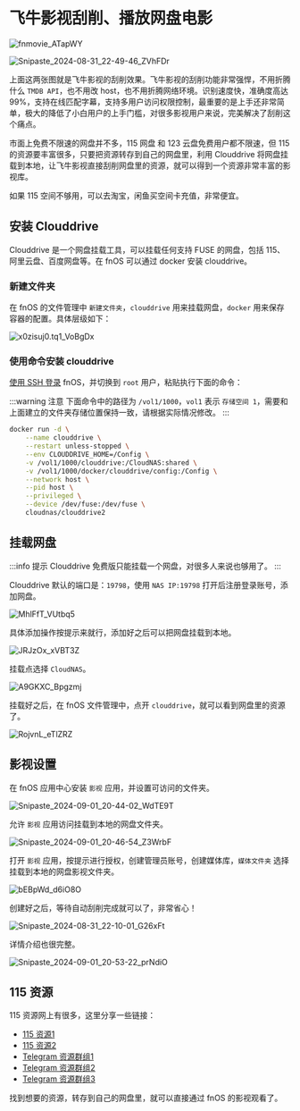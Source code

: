 # 飞牛影视刮削、播放网盘电影

![fnmovie_ATapWY](https://img-1255332810.cos.ap-chengdu.myqcloud.com/fnmovie_ATapWY.jpg)

![Snipaste_2024-08-31_22-49-46_ZVhFDr](https://img-1255332810.cos.ap-chengdu.myqcloud.com/Snipaste_2024-08-31_22-49-46_ZVhFDr.jpg)

上面这两张图就是飞牛影视的刮削效果。飞牛影视的刮削功能非常强悍，不用折腾什么 `TMDB API`，也不用改 host，也不用折腾网络环境。识别速度快，准确度高达 99%，支持在线匹配字幕，支持多用户访问权限控制，最重要的是上手还非常简单，极大的降低了小白用户的上手门槛，对很多影视用户来说，完美解决了刮削这个痛点。

市面上免费不限速的网盘并不多，115 网盘 和 123 云盘免费用户都不限速，但 115 的资源要丰富很多，只要把资源转存到自己的网盘里，利用 Clouddrive 将网盘挂载到本地，让飞牛影视直接刮削网盘里的资源，就可以得到一个资源非常丰富的影视库。

如果 115 空间不够用，可以去淘宝，闲鱼买空间卡充值，非常便宜。

## 安装 Clouddrive

Clouddrive 是一个网盘挂载工具，可以挂载任何支持 FUSE 的网盘，包括 115、阿里云盘、百度网盘等。在 fnOS 可以通过 docker 安装 clouddrive。

### 新建文件夹

在 fnOS 的文件管理中 `新建文件夹`，`clouddrive` 用来挂载网盘，`docker` 用来保存容器的配置。具体层级如下：

![x0zisuj0.tq1_VoBgDx](https://img-1255332810.cos.ap-chengdu.myqcloud.com/x0zisuj0.tq1_VoBgDx.png)

### 使用命令安装 clouddrive

[使用 SSH 登录](/fnos/ssh.md) fnOS，并切换到 `root` 用户，粘贴执行下面的命令：

:::warning 注意
下面命令中的路径为 `/vol1/1000`，`vol1` 表示 `存储空间 1`，需要和上面建立的文件夹存储位置保持一致，请根据实际情况修改。
:::


```sh
docker run -d \
    --name clouddrive \
    --restart unless-stopped \
    --env CLOUDDRIVE_HOME=/Config \
    -v /vol1/1000/clouddrive:/CloudNAS:shared \
    -v /vol1/1000/docker/clouddrive/config:/Config \
    --network host \
    --pid host \
    --privileged \
    --device /dev/fuse:/dev/fuse \
    cloudnas/clouddrive2
```

## 挂载网盘

:::info 提示
Clouddrive 免费版只能挂载一个网盘，对很多人来说也够用了。
:::

Clouddrive 默认的端口是：`19798`，使用 `NAS IP:19798` 打开后注册登录账号，添加网盘。

![MhlFfT_VUtbq5](https://img-1255332810.cos.ap-chengdu.myqcloud.com/MhlFfT_VUtbq5.png)

具体添加操作按提示来就行，添加好之后可以把网盘挂载到本地。

![JRJzOx_xVBT3Z](https://img-1255332810.cos.ap-chengdu.myqcloud.com/JRJzOx_xVBT3Z.png)

挂载点选择 `CloudNAS`。

![A9GKXC_Bpgzmj](https://img-1255332810.cos.ap-chengdu.myqcloud.com/A9GKXC_Bpgzmj.png)

挂载好之后，在 fnOS 文件管理中，点开 `clouddrive`，就可以看到网盘里的资源了。

![RojvnL_eTlZRZ](https://img-1255332810.cos.ap-chengdu.myqcloud.com/RojvnL_eTlZRZ.png)

## 影视设置

在 fnOS 应用中心安装 `影视` 应用，并设置可访问的文件夹。

![Snipaste_2024-09-01_20-44-02_WdTE9T](https://img-1255332810.cos.ap-chengdu.myqcloud.com/Snipaste_2024-09-01_20-44-02_WdTE9T.jpg)

允许 `影视` 应用访问挂载到本地的网盘文件夹。

![Snipaste_2024-09-01_20-46-54_Z3WrbF](https://img-1255332810.cos.ap-chengdu.myqcloud.com/Snipaste_2024-09-01_20-46-54_Z3WrbF.jpg)

打开 `影视` 应用，按提示进行授权，创建管理员账号，创建媒体库，`媒体文件夹` 选择挂载到本地的网盘影视文件夹。

![bEBpWd_d6iO8O](https://img-1255332810.cos.ap-chengdu.myqcloud.com/bEBpWd_d6iO8O.png)

创建好之后，等待自动刮削完成就可以了，非常省心！

![Snipaste_2024-08-31_22-10-01_G26xFt](https://img-1255332810.cos.ap-chengdu.myqcloud.com/Snipaste_2024-08-31_22-10-01_G26xFt.jpg)

详情介绍也很完整。

![Snipaste_2024-09-01_20-53-22_prNdiO](https://img-1255332810.cos.ap-chengdu.myqcloud.com/Snipaste_2024-09-01_20-53-22_prNdiO.jpg)

## 115 资源

115 资源网上有很多，这里分享一些链接：

- [115 资源1](https://docs.qq.com/sheet/DQmlyUG1zdmZwVkdl?tab=BB08J2)
- [115 资源2](https://docs.qq.com/smartsheet/DU0JQR3lkS1huck9U)
- [Telegram 资源群组1](https://t.me/hao115)
- [Telegram 资源群组2](https://t.me/Resources115_SFW)
- [Telegram 资源群组3](https://t.me/vip115hot)

找到想要的资源，转存到自己的网盘里，就可以直接通过 fnOS 的影视观看了。